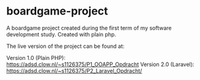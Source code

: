 # boardgame-project

A boardgame project created during the first term of my software development study. Created with plain php.

The live version of the project can be found at: 

Version 1.0 (Plain PHP): https://adsd.clow.nl/~s1126375/P1_OOAPP_Opdracht
Version 2.0 (Laravel): https://adsd.clow.nl/~s1126375/P2_Laravel_Opdracht/